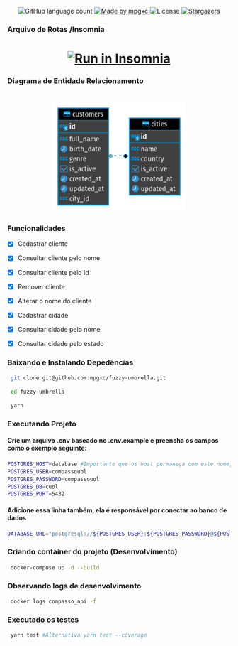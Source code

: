 <p align="center">
  <img alt="GitHub language count" src="https://img.shields.io/github/languages/count/mpgxc/fuzzy-umbrella?color=%2304D361">

  <a href="https://github.com/mpgxc">
    <img alt="Made by mpgxc" src="https://img.shields.io/badge/made%20by-mpgxc-%2304D361">
  </a>

  <img alt="License" src="https://img.shields.io/badge/license-MIT-%2304D361">

  <a href="https://github.com/mpgxc/short.ly/stargazers">
    <img alt="Stargazers" src="https://img.shields.io/github/stars/mpgxc/fuzzy-umbrella?style=social">
  </a>
</p>

### Arquivo de Rotas /Insomnia

<h1 align="center">
<a href="https://insomnia.rest/run/?label=CompassoAPI&uri=https%3A%2F%2Fgithub.com%2Fmpgxc%2Ffuzzy-umbrella%2Fblob%2Fmain%2Fendpoints.json" target="_blank"><img src="https://insomnia.rest/images/run.svg" alt="Run in Insomnia"></a>
</h1>

### Diagrama de Entidade Relacionamento

<h1 align="center">
    <img alt="CompassoUOL" src=".github/db.png" width="300px" />
</h1>

### Funcionalidades

- [x] Cadastrar cliente
- [x] Consultar cliente pelo nome
- [x] Consultar cliente pelo Id
- [x] Remover cliente
- [x] Alterar o nome do cliente

- [x] Cadastrar cidade
- [x] Consultar cidade pelo nome
- [x] Consultar cidade pelo estado

### Baixando e Instalando Depedências

```sh
 git clone git@github.com:mpgxc/fuzzy-umbrella.git
```

```sh
 cd fuzzy-umbrella
```

```sh
 yarn
```

### Executando Projeto

#### Crie um arquivo .env baseado no .env.example e preencha os campos como o exemplo seguinte:

```bash
POSTGRES_HOST=database #Importante que os host permaneça com este nome, pois ele faz referência ao container do postgres
POSTGRES_USER=compassouol
POSTGRES_PASSWORD=compassouol
POSTGRES_DB=cuol
POSTGRES_PORT=5432
```
#### Adicione essa linha também, ela é responsável por conectar ao banco de dados

```bash
DATABASE_URL="postgresql://${POSTGRES_USER}:${POSTGRES_PASSWORD}@${POSTGRES_HOST}:${POSTGRES_PORT}/${POSTGRES_DB}?schema=public"

```

### Criando container do projeto (Desenvolvimento)

```sh
 docker-compose up -d --build
```

### Observando logs de desenvolvimento

```sh
 docker logs compasso_api -f
```

### Executado os testes

```sh
 yarn test #Alternativa yarn test --coverage
```
